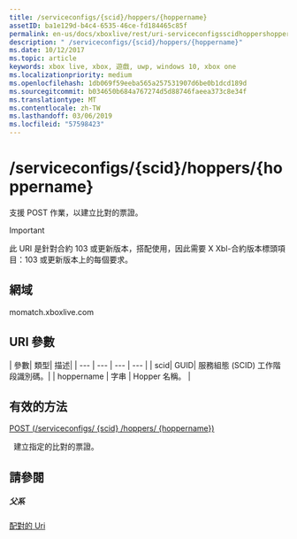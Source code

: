 ```yaml
---
title: /serviceconfigs/{scid}/hoppers/{hoppername}
assetID: ba1e129d-b4c4-6535-46ce-fd184465c85f
permalink: en-us/docs/xboxlive/rest/uri-serviceconfigsscidhoppershoppername.html
description: " /serviceconfigs/{scid}/hoppers/{hoppername}"
ms.date: 10/12/2017
ms.topic: article
keywords: xbox live, xbox, 遊戲, uwp, windows 10, xbox one
ms.localizationpriority: medium
ms.openlocfilehash: 1db069f59eeba565a257531907d6be0b1dcd189d
ms.sourcegitcommit: b034650b684a767274d5d88746faeea373c8e34f
ms.translationtype: MT
ms.contentlocale: zh-TW
ms.lasthandoff: 03/06/2019
ms.locfileid: "57598423"
---
```

# <a name="serviceconfigsscidhoppershoppername"></a>/serviceconfigs/{scid}/hoppers/{hoppername}

支援 POST 作業，以建立比對的票證。

> [!IMPORTANT]
> 此 URI 是針對合約 103 或更新版本，搭配使用，因此需要 X Xbl-合約版本標頭項目：103 或更新版本上的每個要求。

<a id="ID4ER"></a>


## <a name="domain"></a>網域
momatch.xboxlive.com  
<a id="ID4EW"></a>


## <a name="uri-parameters"></a>URI 參數

| 參數| 類型| 描述|
| --- | --- | --- | --- |
| scid| GUID| 服務組態 (SCID) 工作階段識別碼。|
| hoppername | 字串 | Hopper 名稱。 |

<a id="ID4E2B"></a>


## <a name="valid-methods"></a>有效的方法

[POST (/serviceconfigs/ {scid} /hoppers/ {hoppername})](uri-serviceconfigsscidhoppershoppernamepost.md)

&nbsp;&nbsp;建立指定的比對的票證。

<a id="ID4EFC"></a>


## <a name="see-also"></a>請參閱

<a id="ID4EHC"></a>


##### <a name="parent"></a>父系  

[配對的 Uri](atoc-reference-matchtickets.md)
